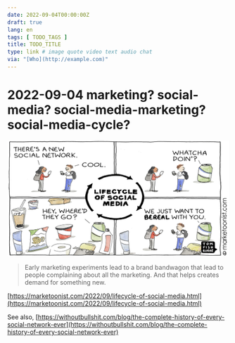 ```yaml
---
date: 2022-09-04T00:00:00Z
draft: true
lang: en
tags: [ TODO_TAGS ]
title: TODO_TITLE
type: link # image quote video text audio chat
via: "[Who](http://example.com)"
---
```



# 2022-09-04 marketing? social-media? social-media-marketing? social-media-cycle?


![2022-09-04 marketing- social-media- social-media-marketing- social…](2022-09-04%20marketing-%20social-media-%20social-media-marketing-%20social….jpeg)

> Early marketing experiments lead to a brand bandwagon that lead to people complaining about all the marketing. And that helps creates demand for something new.

[https://marketoonist.com/2022/09/lifecycle-of-social-media.html](https://marketoonist.com/2022/09/lifecycle-of-social-media.html)

See also, 
[https://withoutbullshit.com/blog/the-complete-history-of-every-social-network-ever](https://withoutbullshit.com/blog/the-complete-history-of-every-social-network-ever)

